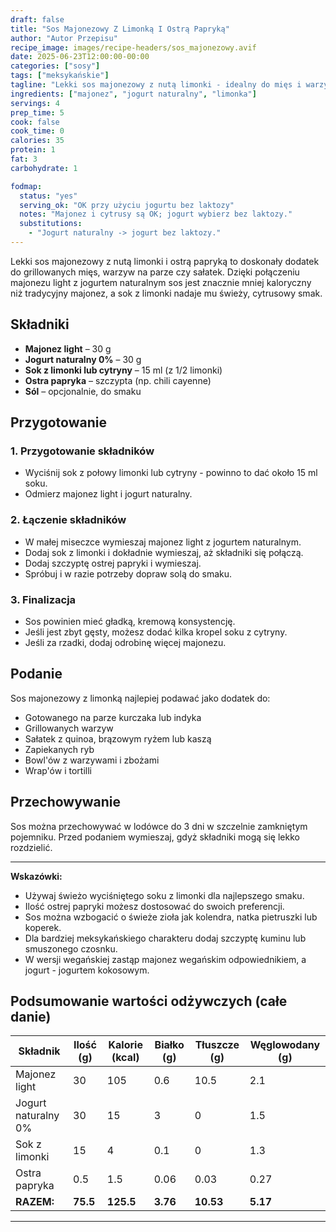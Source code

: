 ```yaml
---
draft: false
title: "Sos Majonezowy Z Limonką I Ostrą Papryką"
author: "Autor Przepisu"
recipe_image: images/recipe-headers/sos_majonezowy.avif
date: 2025-06-23T12:00:00-00:00
categories: ["sosy"]
tags: ["meksykańskie"]
tagline: "Lekki sos majonezowy z nutą limonki - idealny do mięs i warzyw!"
ingredients: ["majonez", "jogurt naturalny", "limonka"]
servings: 4
prep_time: 5
cook: false
cook_time: 0
calories: 35
protein: 1
fat: 3
carbohydrate: 1

fodmap:
  status: "yes"
  serving_ok: "OK przy użyciu jogurtu bez laktozy"
  notes: "Majonez i cytrusy są OK; jogurt wybierz bez laktozy."
  substitutions:
    - "Jogurt naturalny -> jogurt bez laktozy."
---
```


Lekki sos majonezowy z nutą limonki i ostrą papryką to doskonały dodatek do grillowanych mięs, warzyw na parze czy sałatek. Dzięki połączeniu majonezu light z jogurtem naturalnym sos jest znacznie mniej kaloryczny niż tradycyjny majonez, a sok z limonki nadaje mu świeży, cytrusowy smak.

## Składniki

- **Majonez light** – 30 g
- **Jogurt naturalny 0%** – 30 g
- **Sok z limonki lub cytryny** – 15 ml (z 1/2 limonki)
- **Ostra papryka** – szczypta (np. chili cayenne)
- **Sól** – opcjonalnie, do smaku

## Przygotowanie

### 1. Przygotowanie składników
- Wyciśnij sok z połowy limonki lub cytryny - powinno to dać około 15 ml soku.
- Odmierz majonez light i jogurt naturalny.

### 2. Łączenie składników
- W małej miseczce wymieszaj majonez light z jogurtem naturalnym.
- Dodaj sok z limonki i dokładnie wymieszaj, aż składniki się połączą.
- Dodaj szczyptę ostrej papryki i wymieszaj.
- Spróbuj i w razie potrzeby dopraw solą do smaku.

### 3. Finalizacja
- Sos powinien mieć gładką, kremową konsystencję.
- Jeśli jest zbyt gęsty, możesz dodać kilka kropel soku z cytryny.
- Jeśli za rzadki, dodaj odrobinę więcej majonezu.

## Podanie

Sos majonezowy z limonką najlepiej podawać jako dodatek do:
- Gotowanego na parze kurczaka lub indyka
- Grillowanych warzyw
- Sałatek z quinoa, brązowym ryżem lub kaszą
- Zapiekanych ryb
- Bowl'ów z warzywami i zbożami
- Wrap'ów i tortilli

## Przechowywanie

Sos można przechowywać w lodówce do 3 dni w szczelnie zamkniętym pojemniku. Przed podaniem wymieszaj, gdyż składniki mogą się lekko rozdzielić.

---

**Wskazówki:**
- Używaj świeżo wyciśniętego soku z limonki dla najlepszego smaku.
- Ilość ostrej papryki możesz dostosować do swoich preferencji.
- Sos można wzbogacić o świeże zioła jak kolendra, natka pietruszki lub koperek.
- Dla bardziej meksykańskiego charakteru dodaj szczyptę kuminu lub smuszonego czosnku.
- W wersji wegańskiej zastąp majonez wegańskim odpowiednikiem, a jogurt - jogurtem kokosowym.

## Podsumowanie wartości odżywczych (całe danie)

| Składnik              | Ilość (g) | Kalorie (kcal) | Białko (g) | Tłuszcze (g) | Węglowodany (g) |
|-----------------------|-----------|----------------|------------|--------------|-----------------|
| Majonez light         | 30        | 105            | 0.6        | 10.5         | 2.1             |
| Jogurt naturalny 0%   | 30        | 15             | 3          | 0            | 1.5             |
| Sok z limonki         | 15        | 4              | 0.1        | 0            | 1.3             |
| Ostra papryka         | 0.5       | 1.5            | 0.06       | 0.03         | 0.27            |
| **RAZEM:**            | **75.5**  | **125.5**      | **3.76**   | **10.53**    | **5.17**        |

---
